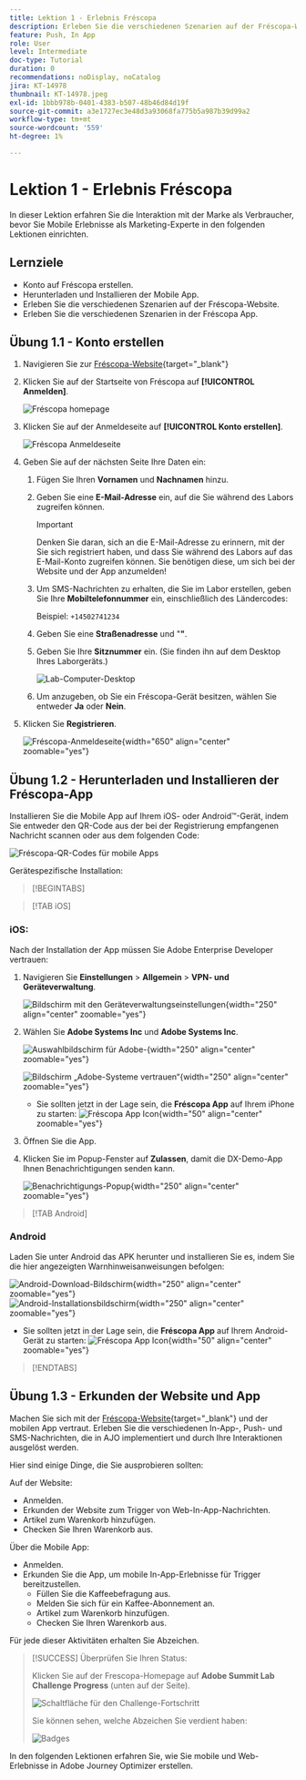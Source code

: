 ```yaml
---
title: Lektion 1 - Erlebnis Fréscopa
description: Erleben Sie die verschiedenen Szenarien auf der Fréscopa-Website.
feature: Push, In App
role: User
level: Intermediate
doc-type: Tutorial
duration: 0
recommendations: noDisplay, noCatalog
jira: KT-14978
thumbnail: KT-14978.jpeg
exl-id: 1bbb978b-0401-4383-b507-48b46d84d19f
source-git-commit: a3e1727ec3e48d3a93068fa775b5a987b39d99a2
workflow-type: tm+mt
source-wordcount: '559'
ht-degree: 1%

---
```


# Lektion 1 - Erlebnis Fréscopa

In dieser Lektion erfahren Sie die Interaktion mit der Marke als Verbraucher, bevor Sie Mobile Erlebnisse als Marketing-Experte in den folgenden Lektionen einrichten.

## Lernziele

* Konto auf Fréscopa erstellen.
* Herunterladen und Installieren der Mobile App.
* Erleben Sie die verschiedenen Szenarien auf der Fréscopa-Website.
* Erleben Sie die verschiedenen Szenarien in der Fréscopa App.

## Übung 1.1 - Konto erstellen

1. Navigieren Sie zur [Fréscopa-Website](https://dsn.adobe.com/p/adobe-summit-2024?token=eyJhbGciOiJIUzI1NiIsInR5cCI6IkpXVCJ9.eyJpZCI6ImFub255bW91cyIsImVtYWlsIjoiYW5vbnltb3VzQGFkb2JlLmNvbSIsImlzc3VlciI6InNoYXJlZC1saW5rIiwiYXJnb24iOnsiYWNjZXNzIjoicmVhZC1wcm9qZWN0IiwicHJvamVjdElkIjoiYWRvYmUtc3VtbWl0LTIwMjQifSwiaWF0IjoxNzEwNTI0MTIwLCJleHAiOjE3MTIzMzg1MjB9.q2uGVst6HjJw8SCWl-3pViNzepkdGnNCvGqZnbbkTsY){target="_blank"}

1. Klicken Sie auf der Startseite von Fréscopa auf **[!UICONTROL Anmelden]**.

   ![Fréscopa homepage](/help/summit-lab-2024/l820-lab-workbook/assets/1-1-1-frescopa-homepage.png "Fréscopa homepage")

1. Klicken Sie auf der Anmeldeseite auf **[!UICONTROL Konto erstellen]**.

   ![Fréscopa Anmeldeseite](/help/summit-lab-2024/l820-lab-workbook/assets/1-1-2-frescopa-sign-in-page.png "Fréscopa Anmelden")

1. Geben Sie auf der nächsten Seite Ihre Daten ein:

   1. Fügen Sie Ihren **Vornamen** und **Nachnamen** hinzu.

   1. Geben Sie eine **E-Mail-Adresse** ein, auf die Sie während des Labors zugreifen können.

      >[!IMPORTANT]
      > Denken Sie daran, sich an die E-Mail-Adresse zu erinnern, mit der Sie sich registriert haben, und dass Sie während des Labors auf das E-Mail-Konto zugreifen können. Sie benötigen diese, um sich bei der Website und der App anzumelden!

   1. Um SMS-Nachrichten zu erhalten, die Sie im Labor erstellen, geben Sie Ihre **Mobiltelefonnummer** ein, einschließlich des Ländercodes:

      Beispiel: `+14502741234`

   1. Geben Sie eine **Straßenadresse** und &quot;**&quot;**.

   1. Geben Sie Ihre **Sitznummer** ein. (Sie finden ihn auf dem Desktop Ihres Laborgeräts.)

      ![Lab-Computer-Desktop](/help/summit-lab-2024/l820-lab-workbook/assets/locate-seat-number.png)

   1. Um anzugeben, ob Sie ein Fréscopa-Gerät besitzen, wählen Sie entweder **Ja** oder **Nein**.

1. Klicken Sie **Registrieren**.

   ![Fréscopa-Anmeldeseite](/help/summit-lab-2024/l820-lab-workbook/assets/1-1-3-frescopa-registration-page.png){width="650" align="center" zoomable="yes"}

## Übung 1.2 - Herunterladen und Installieren der Fréscopa-App

Installieren Sie die Mobile App auf Ihrem iOS- oder Android™-Gerät, indem Sie entweder den QR-Code aus der bei der Registrierung empfangenen Nachricht scannen oder aus dem folgenden Code:

![Fréscopa-QR-Codes für mobile Apps](/help/summit-lab-2024/l820-lab-workbook/assets/1-2-1-qr-codes.png "Fréscopa-QR-Codes für mobile Apps")

Gerätespezifische Installation:

>[!BEGINTABS]

>[!TAB iOS]

### iOS:

Nach der Installation der App müssen Sie Adobe Enterprise Developer vertrauen:

1. Navigieren Sie **Einstellungen** > **Allgemein** > **VPN- und Geräteverwaltung**.

   ![Bildschirm mit den Geräteverwaltungseinstellungen](/help/summit-lab-2024/l820-lab-workbook/assets/1-2-2-device-management-screen.PNG " Bildschirm mit den Geräteverwaltungseinstellungen"){width="250" align="center" zoomable="yes"}

1. Wählen Sie **Adobe Systems Inc** und **Adobe Systems Inc**.

   ![Auswahlbildschirm für Adobe-](/help/summit-lab-2024/l820-lab-workbook/assets/1-2-3-adobe-systems.PNG "-Systeme"){width="250" align="center" zoomable="yes"}
   <br>

   ![Bildschirm „Adobe-Systeme vertrauen“](/help/summit-lab-2024/l820-lab-workbook/assets/1-2-4-trust-adobe.PNG){width="250" align="center" zoomable="yes"}

   * Sie sollten jetzt in der Lage sein, die **Fréscopa App** auf Ihrem iPhone zu starten: ![Fréscopa App Icon](/help/summit-lab-2024/l820-lab-workbook/assets/1-2-app-icon.png){width="50" align="center" zoomable="yes"}


1. Öffnen Sie die App.

1. Klicken Sie im Popup-Fenster auf **Zulassen**, damit die DX-Demo-App Ihnen Benachrichtigungen senden kann.

   ![Benachrichtigungs-Popup](/help/summit-lab-2024/l820-lab-workbook/assets/1-2-allow-notifications.png){width="250" align="center" zoomable="yes"}

>[!TAB Android]

### Android

Laden Sie unter Android das APK herunter und installieren Sie es, indem Sie die hier angezeigten Warnhinweisanweisungen befolgen:

![Android-Download-Bildschirm](/help/summit-lab-2024/l820-lab-workbook/assets/1-2-5-android-download.jpg "Android-Download-Bildschirm"){width="250" align="center" zoomable="yes"}
<br>
![Android-Installationsbildschirm](/help/summit-lab-2024/l820-lab-workbook/assets/1-2-6-android-installation.jpg){width="250" align="center" zoomable="yes"}

* Sie sollten jetzt in der Lage sein, die **Fréscopa App** auf Ihrem Android-Gerät zu starten: ![Fréscopa App Icon](/help/summit-lab-2024/l820-lab-workbook/assets/1-2-app-icon.png){width="50" align="center" zoomable="yes"}

>[!ENDTABS]

## Übung 1.3 - Erkunden der Website und App

Machen Sie sich mit der [Fréscopa-Website](https://dsn.adobe.com/p/adobe-summit-2024?token=eyJhbGciOiJIUzI1NiIsInR5cCI6IkpXVCJ9.eyJpZCI6ImFub255bW91cyIsImVtYWlsIjoiYW5vbnltb3VzQGFkb2JlLmNvbSIsImlzc3VlciI6InNoYXJlZC1saW5rIiwiYXJnb24iOnsiYWNjZXNzIjoicmVhZC1wcm9qZWN0IiwicHJvamVjdElkIjoiYWRvYmUtc3VtbWl0LTIwMjQifSwiaWF0IjoxNzEwNTI0MTIwLCJleHAiOjE3MTIzMzg1MjB9.q2uGVst6HjJw8SCWl-3pViNzepkdGnNCvGqZnbbkTsY){target="_blank"} und der mobilen App vertraut. Erleben Sie die verschiedenen In-App-, Push- und SMS-Nachrichten, die in AJO implementiert und durch Ihre Interaktionen ausgelöst werden.

Hier sind einige Dinge, die Sie ausprobieren sollten:

Auf der Website:

* Anmelden.
* Erkunden der Website zum Trigger von Web-In-App-Nachrichten.
* Artikel zum Warenkorb hinzufügen.
* Checken Sie Ihren Warenkorb aus.

Über die Mobile App:

* Anmelden.
* Erkunden Sie die App, um mobile In-App-Erlebnisse für Trigger bereitzustellen.
   * Füllen Sie die Kaffeebefragung aus.
   * Melden Sie sich für ein Kaffee-Abonnement an.
   * Artikel zum Warenkorb hinzufügen.
   * Checken Sie Ihren Warenkorb aus.

Für jede dieser Aktivitäten erhalten Sie Abzeichen.

>[!SUCCESS]
>Überprüfen Sie Ihren Status:
>
>Klicken Sie auf der Frescopa-Homepage auf **Adobe Summit Lab Challenge Progress** (unten auf der Seite).
> 
>  ![Schaltfläche für den Challenge-Fortschritt](/help/summit-lab-2024/l820-lab-workbook/assets/1-3-challenge-progress-button.png)
>
> Sie können sehen, welche Abzeichen Sie verdient haben:
> 
> ![Badges](/help/summit-lab-2024/l820-lab-workbook/assets/1-3-badges.png) 

In den folgenden Lektionen erfahren Sie, wie Sie mobile und Web-Erlebnisse in Adobe Journey Optimizer erstellen.

[def]: /help/summit-lab-2024/l820-lab-workbook/assets/1-2-4-trust-adobe.PNG
